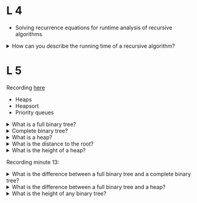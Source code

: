 # L 4 

- Solving recurrence equations for runtime analysis of recursive algorithms

<details>
<summary>How can you describe the running time of a recursive algorithm?</summary>
<br>
By a recurrence equation that describes a function in terms of its value on smaller input.
</details>

# L 5

Recording [here](https://virtuale.unibo.it/mod/page/view.php?id=542187)

- Heaps 
- Heapsort
- Priority queues
  
<details>
<summary>What is a full binary tree?</summary>
<br>
A binary tree in which each

-  node is either a leaf, or 
-  has a degree that is exactly 2 (number of children). 
-  Put differently: each node has either degree zero or degree 2.
</details>

<details>
<summary>Complete binary tree?</summary>
<br>
A binary tree in which ALL leaves have the same depth 

and all internal nodes have degree 2.

You never create a new level before finishing the previous level.

All leave nodes must be at the same level.
</details>

<details>
<summary>What is a heap?</summary>
<br>
A nearly complete binary tree with the two following properties;

1. Structural property: all levels are full, except possibly the last one, which is filled from left to right.
2. Order/heap property: for any node $i$ parent($i$) $\geq$ i.
The maximum value appears in the root &rarr; also called Max Heaps.
3. The height of a heap of $n$ elements is $\lfloor log_2 n \rfloor$
</details>

<details>
<summary>What is the distance to the root?</summary>
<br>
The number of nodes you have to pass through form a leaf for reaching the node. In this case you do NOT count the leave but only the nodes you have to pass throgh.
</details>

<details>
<summary>What is the height of a heap?</summary>
<br>
It is $\lfloor log_2 n \rfloor$ 
</details>

Recording minute 13: 

<details>
<summary>What is the difference between a full binary tree and a complete binary tree?</summary>
<br>
A full binary tree might have leafs with differeing distances to the root. Thus the tree does not look completely symmetric. 

All leafs of the complete binary tree on the other hand must have the exact same distance to the root. Thus the tree is completely symmetric.
</details>

<details>
<summary>
What is the difference between a full binary tree and a heap?</summary>
<br>
The distance to the root might differ between leafs. For a full binary tree the longest distance from a leaf to the root might be several levels higher than the distance from the shortest leaf.

For the heap the distance to the root of the longest leafs compared to the shortest leafs can only differ by 1.

A heap is almost a complete binary tree, except for the last level. The last level may be partial but has to be filled from left to right. 

The last level of a heap may be incomplete just as in a full binary tree but it must be filled from left to right.
</details>

<details>
<summary>
What is the height of any binary tree?</summary>
<br>
The height is $log_2 n$. We will always consider the longest path from any leaf to the root! 
</details>